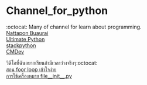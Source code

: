 # Channel_for_python
:octocat: Many of channel for learn about programming.<br>
[Nattapon Buaurai](https://www.youtube.com/c/NattaponBuaurai/videos)<br>
[Ultimate Python](https://www.youtube.com/c/UltimatePython/videos)<br>
[stackpython](https://www.youtube.com/c/stackpython/videos)<br>
[CMDev](https://www.youtube.com/user/CMDevChannel/videos)<br>

วิดีโอที่ฉันอยากเรียนถ้ามีเวลาว่างจริงๆ:octocat:<br>
[สอน foor loop เข้าใจง่าย](https://www.youtube.com/watch?v=x8Bh-0g9drQ)<br>
[การใช้เครื่องหมาย file__init__.py ](https://www.youtube.com/watch?v=PQG7HGqoLDM)<br>
[]()<br>
[]()<br>
